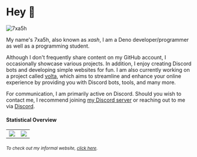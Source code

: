 # Hey 👋
<img src="https://komarev.com/ghpvc/?username=7xa5h" alt="7xa5h" />

My name's 7xa5h, also known as *xash*, I am a Deno developer/programmer as well as a programming student.

Although I don't frequently share content on my GitHub account, I occasionally showcase 
various projects. In addition, I enjoy creating Discord bots and developing simple websites
for fun. I am also currently working on a project called [volta], which aims
to streamline and enhance your online experience by providing you with Discord bots, tools, and many more.

For communication, I am primarily active on Discord. Should you wish to contact me, I recommend 
joining [my Discord server] or reaching out to me via [Discord].

#### Statistical Overview

<table>
  <tr>
    <td align="center" style="padding=0;width=50%;">
      <img align="center" style="padding=0;" src="https://grs.quantumly.dev/api/?username=7xa5h&show_icons=true&title_color=4F8CC9&text_color=9f9f9f&bg_color=00000000&hide_border=true&icon_color=4F8CC9&hide_title=true&count_private=true" />
    </td>
    <td align="center" style="padding=0;width=50%;">
      <img align="center" style="padding=0;" src="https://grs.quantumly.dev/api/top-langs/?username=7xa5h&layout=compact&show_icons=true&title_color=4F8CC9&text_color=9f9f9f&bg_color=00000000&hide_border=true&icon_color=00000000" />
    </td>
  </tr>
</table>

###### <sup><em>To check out my informal website, <a href="https://7xa5h.github.io">click here</a>.</em></sup>

[Discord]: https://discord.com/users/825375910671810571
[volta]: https://github.com/prjvolta
[my Discord server]: https://dsc.gg/prjvolta
